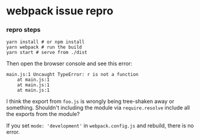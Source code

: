 # webpack issue repro

### repro steps

```
yarn install # or npm install
yarn webpack # run the build
yarn start # serve from ./dist
```

Then open the browser console and see this error:

```
main.js:1 Uncaught TypeError: r is not a function
    at main.js:1
    at main.js:1
    at main.js:1
```

I think the export from `foo.js` is wrongly being tree-shaken away or something. Shouldn't including the module via `require.resolve` include all the exports from the module?

If you set `mode: 'development'` in `webpack.config.js` and rebuild, there is no error.

